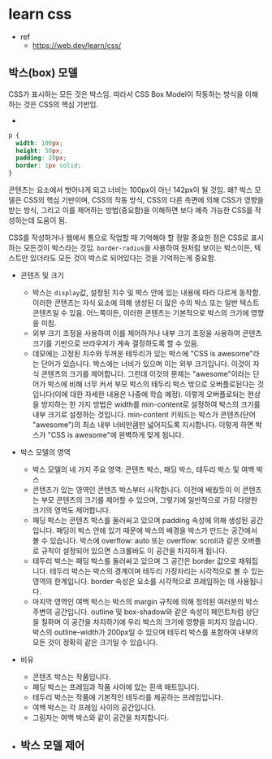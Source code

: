 # learn css

- ref
  - https://web.dev/learn/css/

## 박스(box) 모델

CSS가 표시하는 모든 것은 박스임.
따라서 CSS Box Model이 작동하는 방식을 이해하는 것은 CSS의 핵심 기반임.

-

```css
p {
  width: 100px;
  height: 50px;
  padding: 20px;
  border: 1px solid;
}
```

콘텐츠는 요소에서 벗어나게 되고 너비는 100px이 아닌 142px이 될 것임. 왜? 박스 모델은 CSS의 핵심 기반이며, CSS의 작동 방식, CSS의 다른 측면에 의해 CSS가 영향을 받는 방식, 그리고 이를 제어하는 방법(중요함)을 이해하면 보다 예측 가능한 CSS를 작성하는데 도움이 됨.

CSS를 작성하거나 웹에서 통으로 작업할 때 기억해야 할 정말 중요한 점은 CSS로 표시하는 모든것이 박스라는 것임. `border-radius`을 사용하여 원처럼 보이는 박스이든, 텍스트만 있더라도 모든 것이 박스로 되어있다는 것을 기억하는게 중요함.

- 콘텐츠 및 크기

  - 박스는 `display`값, 설정된 치수 및 박스 안에 있는 내용에 따라 다르게 동작함. 이러한 콘텐츠는 자식 요소에 의해 생성된 더 많은 수의 박스 또는 일반 텍스트 콘텐츠일 수 있음. 어느쪽이든, 이러한 콘텐츠는 기본적으로 박스의 크기에 영향을 미침.
  - 외부 크기 조정을 사용하여 이를 제어하거나 내부 크기 조정을 사용하여 콘텐츠 크기를 기반으로 브라우저가 계속 결정하도록 할 수 있음.
  - 데모에는 고정된 치수와 두꺼운 테두리가 있는 박스에 "CSS is awesome"라는 단어가 있습니다. 박스에는 너비가 있으며 이는 외부 크기입니다. 이것이 자식 콘텐츠의 크기를 제어합니다. 그런데 이것의 문제는 "awesome"이라는 단어가 박스에 비해 너무 커서 부모 박스의 테두리 박스 밖으로 오버플로된다는 것입니다(이에 대한 자세한 내용은 나중에 학습 예정). 이렇게 오버플로되는 현상을 방지하는 한 가지 방법은 width를 min-content로 설정하여 박스의 크기를 내부 크기로 설정하는 것입니다. min-content 키워드는 박스가 콘텐츠(단어 "awesome")의 최소 내부 너비만큼만 넓어지도록 지시합니다. 이렇게 하면 박스가 "CSS is awesome"에 완벽하게 맞게 됩니다.

- 박스 모델의 영역

  - 박스 모델의 네 가지 주요 영역: 콘텐츠 박스, 패딩 박스, 테두리 박스 및 여백 박스
  - 콘텐츠가 있는 영역인 콘텐츠 박스부터 시작합니다. 이전에 배웠듯이 이 콘텐츠는 부모 콘텐츠의 크기를 제어할 수 있으며, 그렇기에 일반적으로 가장 다양한 크기의 영역도 제어합니다.
  - 패딩 박스는 콘텐츠 박스를 둘러싸고 있으며 padding 속성에 의해 생성된 공간입니다. 패딩이 박스 안에 있기 때문에 박스의 배경을 박스가 만드는 공간에서 볼 수 있습니다. 박스에 overflow: auto 또는 overflow: scroll과 같은 오버플로 규칙이 설정되어 있으면 스크롤바도 이 공간을 차지하게 됩니다.
  - 테두리 박스는 패딩 박스를 둘러싸고 있으며 그 공간은 border 값으로 채워집니다. 테두리 박스는 박스의 경계이며 테두리 가장자리는 시각적으로 볼 수 있는 영역의 한계입니다. border 속성은 요소를 시각적으로 프레임하는 데 사용됩니다.
  - 마지막 영역인 여백 박스는 박스의 margin 규칙에 의해 정의된 여러분의 박스 주변의 공간입니다. outline 및 box-shadow와 같은 속성이 페인트처럼 상단을 칠하며 이 공간을 차지하기에 우리 박스의 크기에 영향을 미치지 않습니다. 박스의 outline-width가 200px일 수 있으며 테두리 박스를 포함하여 내부의 모든 것이 정확히 같은 크기일 수 있습니다.

- 비유

  - 콘텐츠 박스는 작품입니다.
  - 패딩 박스는 프레임과 작품 사이에 있는 흰색 매트입니다.
  - 테두리 박스는 작품에 기본적인 테두리를 제공하는 프레임입니다.
  - 여백 박스는 각 프레임 사이의 공간입니다.
  - 그림자는 여백 박스와 같이 공간을 차지합니다.

- 박스 모델 제어
  -
